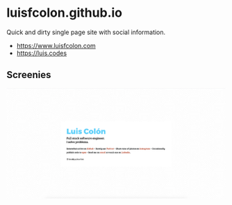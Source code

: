 # luisfcolon.github.io

Quick and dirty single page site with social information.

* https://www.luisfcolon.com
* https://luis.codes

## Screenies

![Shake&Bake](https://github.com/luisfcolon/luisfcolon.github.io/blob/master/assets/images/homescreen.png)
